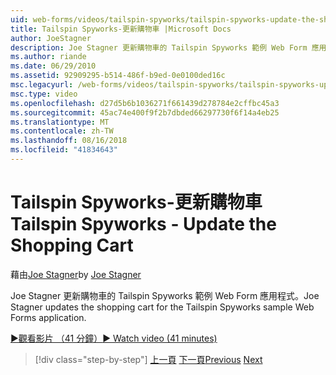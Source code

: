 ```yaml
---
uid: web-forms/videos/tailspin-spyworks/tailspin-spyworks-update-the-shopping-cart
title: Tailspin Spyworks-更新購物車 |Microsoft Docs
author: JoeStagner
description: Joe Stagner 更新購物車的 Tailspin Spyworks 範例 Web Form 應用程式。
ms.author: riande
ms.date: 06/29/2010
ms.assetid: 92909295-b514-486f-b9ed-0e0100ded16c
msc.legacyurl: /web-forms/videos/tailspin-spyworks/tailspin-spyworks-update-the-shopping-cart
msc.type: video
ms.openlocfilehash: d27d5b6b1036271f661439d278784e2cffbc45a3
ms.sourcegitcommit: 45ac74e400f9f2b7dbded66297730f6f14a4eb25
ms.translationtype: MT
ms.contentlocale: zh-TW
ms.lasthandoff: 08/16/2018
ms.locfileid: "41834643"
---
```

<a name="tailspin-spyworks---update-the-shopping-cart"></a><span data-ttu-id="4b6ee-103">Tailspin Spyworks-更新購物車</span><span class="sxs-lookup"><span data-stu-id="4b6ee-103">Tailspin Spyworks - Update the Shopping Cart</span></span>
====================
<span data-ttu-id="4b6ee-104">藉由[Joe Stagner](https://github.com/JoeStagner)</span><span class="sxs-lookup"><span data-stu-id="4b6ee-104">by [Joe Stagner](https://github.com/JoeStagner)</span></span>

<span data-ttu-id="4b6ee-105">Joe Stagner 更新購物車的 Tailspin Spyworks 範例 Web Form 應用程式。</span><span class="sxs-lookup"><span data-stu-id="4b6ee-105">Joe Stagner updates the shopping cart for the Tailspin Spyworks sample Web Forms application.</span></span>

[<span data-ttu-id="4b6ee-106">&#9654;觀看影片 （41 分鐘）</span><span class="sxs-lookup"><span data-stu-id="4b6ee-106">&#9654; Watch video (41 minutes)</span></span>](https://channel9.msdn.com/Blogs/ASP-NET-Site-Videos/tailspin-spyworks-update-the-shopping-cart)

> [!div class="step-by-step"]
> <span data-ttu-id="4b6ee-107">[上一頁](tailspin-spyworks-display-shopping-cart.md)
> [下一頁](tailspin-spyworks-migrate-the-shopping-cart.md)</span><span class="sxs-lookup"><span data-stu-id="4b6ee-107">[Previous](tailspin-spyworks-display-shopping-cart.md)
[Next](tailspin-spyworks-migrate-the-shopping-cart.md)</span></span>
